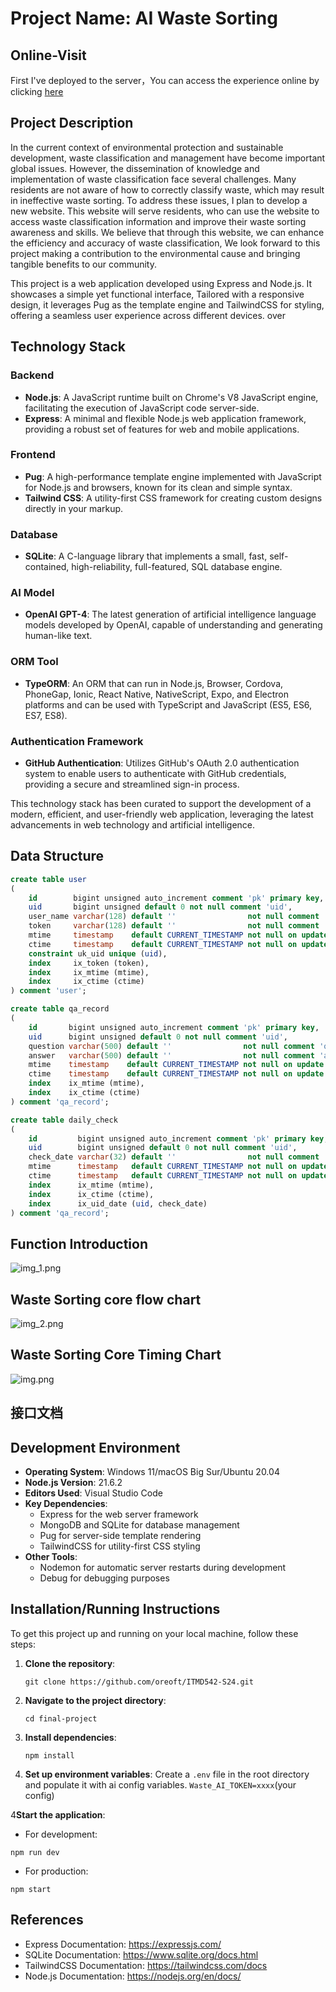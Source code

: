 # Project Name: AI Waste Sorting

## Online-Visit

First I've deployed to the server，You can access the experience online by clicking [here](http://itmd542-fp-yifan.someget.work/)

## Project Description

In the current context of environmental protection and sustainable development, waste classification and management have
become important global issues. However, the dissemination of knowledge and implementation of waste classification face
several challenges. Many residents are not aware of how to correctly classify waste, which may result in
ineffective waste sorting.
To address these issues, I plan to develop a new website. This website will serve residents, who can use the website to
access waste classification information and improve their waste sorting awareness and skills.
We believe that through this website, we can enhance the efficiency and accuracy of waste classification, We look
forward to this project making a contribution to the environmental cause and bringing tangible benefits to our
community.

This project is a web application developed using Express and Node.js.
It showcases a simple yet functional interface, Tailored with a responsive design, it leverages Pug as the template
engine and TailwindCSS for styling, offering a seamless user experience across different devices.
over
## Technology Stack

### Backend

- **Node.js**: A JavaScript runtime built on Chrome's V8 JavaScript engine, facilitating the execution of JavaScript
  code server-side.
- **Express**: A minimal and flexible Node.js web application framework, providing a robust set of features for web and
  mobile applications.

### Frontend

- **Pug**: A high-performance template engine implemented with JavaScript for Node.js and browsers, known for its clean
  and simple syntax.
- **Tailwind CSS**: A utility-first CSS framework for creating custom designs directly in your markup.

### Database

- **SQLite**: A C-language library that implements a small, fast, self-contained, high-reliability, full-featured, SQL
  database engine.

### AI Model

- **OpenAI GPT-4**: The latest generation of artificial intelligence language models developed by OpenAI, capable of
  understanding and generating human-like text.

### ORM Tool

- **TypeORM**: An ORM that can run in Node.js, Browser, Cordova, PhoneGap, Ionic, React Native, NativeScript, Expo, and
  Electron platforms and can be used with TypeScript and JavaScript (ES5, ES6, ES7, ES8).

### Authentication Framework

- **GitHub Authentication**: Utilizes GitHub's OAuth 2.0 authentication system to enable users to authenticate with
  GitHub credentials, providing a secure and streamlined sign-in process.

This technology stack has been curated to support the development of a modern, efficient, and user-friendly web
application, leveraging the latest advancements in web technology and artificial intelligence.

## Data Structure

```sql
create table user
(
    id        bigint unsigned auto_increment comment 'pk' primary key,
    uid       bigint unsigned default 0 not null comment 'uid',
    user_name varchar(128) default ''                not null comment 'jwt token',
    token     varchar(128) default ''                not null comment 'jwt token',
    mtime     timestamp    default CURRENT_TIMESTAMP not null on update CURRENT_TIMESTAMP comment 'update time',
    ctime     timestamp    default CURRENT_TIMESTAMP not null on update CURRENT_TIMESTAMP comment 'create time',
    constraint uk_uid unique (uid),
    index     ix_token (token),
    index     ix_mtime (mtime),
    index     ix_ctime (ctime)
) comment 'user';

create table qa_record
(
    id       bigint unsigned auto_increment comment 'pk' primary key,
    uid      bigint unsigned default 0 not null comment 'uid',
    question varchar(500) default ''                not null comment 'question',
    answer   varchar(500) default ''                not null comment 'answer',
    mtime    timestamp    default CURRENT_TIMESTAMP not null on update CURRENT_TIMESTAMP comment 'update time',
    ctime    timestamp    default CURRENT_TIMESTAMP not null on update CURRENT_TIMESTAMP comment 'create time',
    index    ix_mtime (mtime),
    index    ix_ctime (ctime)
) comment 'qa_record';

create table daily_check
(
    id         bigint unsigned auto_increment comment 'pk' primary key,
    uid        bigint unsigned default 0 not null comment 'uid',
    check_date varchar(32) default ''                not null comment 'check_date e.g. 20230204',
    mtime      timestamp   default CURRENT_TIMESTAMP not null on update CURRENT_TIMESTAMP comment 'update time',
    ctime      timestamp   default CURRENT_TIMESTAMP not null on update CURRENT_TIMESTAMP comment 'create time',
    index      ix_mtime (mtime),
    index      ix_ctime (ctime),
    index      ix_uid_date (uid, check_date)
) comment 'qa_record';
```

## Function Introduction

![img_1.png](imgs/img_1.png)

## Waste Sorting core flow chart

![img_2.png](imgs/img_2.png)

## Waste Sorting Core Timing Chart

![img.png](imgs/img.png)

## 接口文档

## Development Environment

- **Operating System**: Windows 11/macOS Big Sur/Ubuntu 20.04
- **Node.js Version**: 21.6.2
- **Editors Used**: Visual Studio Code
- **Key Dependencies**:
    - Express for the web server framework
    - MongoDB and SQLite for database management
    - Pug for server-side template rendering
    - TailwindCSS for utility-first CSS styling
- **Other Tools**:
    - Nodemon for automatic server restarts during development
    - Debug for debugging purposes

## Installation/Running Instructions

To get this project up and running on your local machine, follow these steps:

1. **Clone the repository**:
   ```
   git clone https://github.com/oreoft/ITMD542-S24.git
   ```
2. **Navigate to the project directory**:
   ```
   cd final-project
   ```
3. **Install dependencies**:
   ```
   npm install
   ```
4. **Set up environment variables**:
   Create a `.env` file in the root directory and populate it with ai config variables. `Waste_AI_TOKEN=xxxx`(your
   config)

4**Start the application**:

- For development:

```
npm run dev
```

- For production:

```
npm start
```

## References

- Express Documentation: https://expressjs.com/
- SQLite Documentation: https://www.sqlite.org/docs.html
- TailwindCSS Documentation: https://tailwindcss.com/docs
- Node.js Documentation: https://nodejs.org/en/docs/
